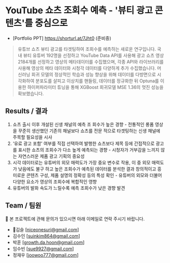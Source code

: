 # YouTube 쇼츠 조회수 예측 - '뷰티 광고 콘텐츠'를 중심으로 
- [Portfolio PPT] https://shorturl.at/7Jht0 (준비중)

> 유튜브 쇼츠 뷰티 광고를 타겟팅하여 조회수를 예측하는 새로운 연구입니다. 국내 뷰티 유튜버 192명을 선정하고 YouTube Data API를 사용해 광고 쇼츠 영상 2184개를 선정하고 영상의 메타데이터를 수집했으며, 각종 API와 라이브러리를 사용해 영상의 메타 데이터와 시청각 데이터를 다양하게 추가 수집했습니다. 머신러닝 회귀 모델의 정상적인 학습과 성능 향상을 위해 데이터를 다방면으로 시각화하여 분포도를 살피고 이상치를 핸들링, 데이터를 정규화한 뒤 Optuna를 이용한 하이퍼파라미터 튜닝을 통해 XGBoost 회귀모델 MSE 1.36의 멋진 성능을 확보했습니다.

## Results / 결과
1. 쇼츠 출시 이후 개설된 신생 채널의 예측 조 회수가 높은 경향 - 전통적인 롱폼 영상을 꾸준히 생산했던 기존의 채널보다 쇼츠를 전문 적으로 타겟팅하는 신생 채널에 주목할 필요성을 시사
2. ‘유료 광고 포함' 여부를 직접 선택하여 발행한 쇼츠보다 제목 등에 간접적으로 광고를 표시한 쇼츠의 조회수가 다소 높게 예측되는 경향 - 시청자가 거부감을 느끼지 않는 자연스러운 제품 광고 기획의 중요성
3. 시각 데이터로는 유튜버의 외모 매력도가 가장 중요 변수로 작용, 이 중 외모 매력도가 낮음에도 불구 하고 높은 조회수가 예측된 데이터를 분석한 결과 창의적이고 흥미로운 콘텐츠 구성, 제품 설명의 정확성 등의 특성 확인 - 유튜버의 외모와 더불어 다양한 요소가 영상의 조회수에 복합적인 영향
4. 유튜버의 발화 속도가 느릴수록 예측 조회수가 낮은 경향 발견

## Team / 팀원
💼 본 프로젝트에 관해 문의가 있으시면 아래 이메일로 연락 주시기 바랍니다.
- 김슬 [niceonesuri@gmail.com]
- 김수인 [suinkim864@gmail.com]
- 박훈 [growth.da.hoon@gmail.com]
- 임수빈 [sue9927@gmail.com]
- 정재우 [joowoo777@gmail.com]
